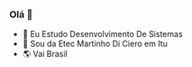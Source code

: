 ### Olá 👋

- 🔭 Eu Estudo Desenvolvimento De Sistemas
- 🌱 Sou da Etec Martinho Di Ciero em Itu
- 🌎 Vai Brasil
